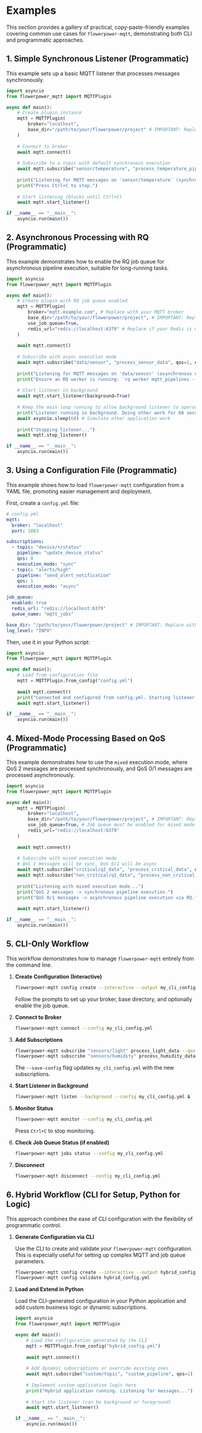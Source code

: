 # Examples

This section provides a gallery of practical, copy-paste-friendly examples covering common use cases for `flowerpower-mqtt`, demonstrating both CLI and programmatic approaches.

## 1. Simple Synchronous Listener (Programmatic)

This example sets up a basic MQTT listener that processes messages synchronously.

```python
import asyncio
from flowerpower_mqtt import MQTTPlugin

async def main():
    # Create plugin instance
    mqtt = MQTTPlugin(
        broker="localhost",
        base_dir="/path/to/your/flowerpower/project" # IMPORTANT: Replace with your FlowerPower project path
    )
    
    # Connect to broker
    await mqtt.connect()
    
    # Subscribe to a topic with default synchronous execution
    await mqtt.subscribe("sensor/temperature", "process_temperature_pipeline")
    
    print("Listening for MQTT messages on 'sensor/temperature' (synchronous execution)...")
    print("Press Ctrl+C to stop.")
    
    # Start listening (blocks until Ctrl+C)
    await mqtt.start_listener()

if __name__ == "__main__":
    asyncio.run(main())
```

## 2. Asynchronous Processing with RQ (Programmatic)

This example demonstrates how to enable the RQ job queue for asynchronous pipeline execution, suitable for long-running tasks.

```python
import asyncio
from flowerpower_mqtt import MQTTPlugin

async def main():
    # Create plugin with RQ job queue enabled
    mqtt = MQTTPlugin(
        broker="mqtt.example.com", # Replace with your MQTT broker
        base_dir="/path/to/your/flowerpower/project", # IMPORTANT: Replace with your FlowerPower project path
        use_job_queue=True,
        redis_url="redis://localhost:6379" # Replace if your Redis is elsewhere
    )
    
    await mqtt.connect()
    
    # Subscribe with async execution mode
    await mqtt.subscribe("data/sensor", "process_sensor_data", qos=1, execution_mode="async")
    
    print("Listening for MQTT messages on 'data/sensor' (asynchronous execution via RQ)...")
    print("Ensure an RQ worker is running: `rq worker mqtt_pipelines --url redis://localhost:6379`")
    
    # Start listener in background
    await mqtt.start_listener(background=True)
    
    # Keep the main loop running to allow background listener to operate
    print("Listener running in background. Doing other work for 60 seconds...")
    await asyncio.sleep(60) # Simulate other application work
    
    print("Stopping listener...")
    await mqtt.stop_listener()

if __name__ == "__main__":
    asyncio.run(main())
```

## 3. Using a Configuration File (Programmatic)

This example shows how to load `flowerpower-mqtt` configuration from a YAML file, promoting easier management and deployment.

First, create a `config.yml` file:

```yaml
# config.yml
mqtt:
  broker: "localhost"
  port: 1883

subscriptions:
  - topic: "device/+/status"
    pipeline: "update_device_status"
    qos: 0
    execution_mode: "sync"
  - topic: "alerts/high"
    pipeline: "send_alert_notification"
    qos: 1
    execution_mode: "async"

job_queue:
  enabled: true
  redis_url: "redis://localhost:6379"
  queue_name: "mqtt_jobs"

base_dir: "/path/to/your/flowerpower/project" # IMPORTANT: Replace with your FlowerPower project path
log_level: "INFO"
```

Then, use it in your Python script:

```python
import asyncio
from flowerpower_mqtt import MQTTPlugin

async def main():
    # Load from configuration file
    mqtt = MQTTPlugin.from_config("config.yml")
    
    await mqtt.connect()
    print("Connected and configured from config.yml. Starting listener...")
    await mqtt.start_listener()

if __name__ == "__main__":
    asyncio.run(main())
```

## 4. Mixed-Mode Processing Based on QoS (Programmatic)

This example demonstrates how to use the `mixed` execution mode, where QoS 2 messages are processed synchronously, and QoS 0/1 messages are processed asynchronously.

```python
import asyncio
from flowerpower_mqtt import MQTTPlugin

async def main():
    mqtt = MQTTPlugin(
        broker="localhost",
        base_dir="/path/to/your/flowerpower/project", # IMPORTANT: Replace with your FlowerPower project path
        use_job_queue=True, # Job queue must be enabled for mixed mode
        redis_url="redis://localhost:6379"
    )
    
    await mqtt.connect()
    
    # Subscribe with mixed execution mode
    # QoS 2 messages will be sync, QoS 0/1 will be async
    await mqtt.subscribe("critical/q2_data", "process_critical_data", qos=2, execution_mode="mixed")
    await mqtt.subscribe("non_critical/q1_data", "process_non_critical_data", qos=1, execution_mode="mixed")
    
    print("Listening with mixed execution mode...")
    print("QoS 2 messages -> synchronous pipeline execution.")
    print("QoS 0/1 messages -> asynchronous pipeline execution via RQ.")
    
    await mqtt.start_listener()

if __name__ == "__main__":
    asyncio.run(main())
```

## 5. CLI-Only Workflow

This workflow demonstrates how to manage `flowerpower-mqtt` entirely from the command line.

1.  **Create Configuration (Interactive)**

    ```bash
    flowerpower-mqtt config create --interactive --output my_cli_config.yml
    ```
    Follow the prompts to set up your broker, base directory, and optionally enable the job queue.

2.  **Connect to Broker**

    ```bash
    flowerpower-mqtt connect --config my_cli_config.yml
    ```

3.  **Add Subscriptions**

    ```bash
    flowerpower-mqtt subscribe "sensors/light" process_light_data --qos 0 --mode sync --config my_cli_config.yml --save-config
    flowerpower-mqtt subscribe "sensors/humidity" process_humidity_data --qos 1 --mode async --config my_cli_config.yml --save-config
    ```
    The `--save-config` flag updates `my_cli_config.yml` with the new subscriptions.

4.  **Start Listener in Background**

    ```bash
    flowerpower-mqtt listen --background --config my_cli_config.yml &
    ```

5.  **Monitor Status**

    ```bash
    flowerpower-mqtt monitor --config my_cli_config.yml
    ```
    Press `Ctrl+C` to stop monitoring.

6.  **Check Job Queue Status (if enabled)**

    ```bash
    flowerpower-mqtt jobs status --config my_cli_config.yml
    ```

7.  **Disconnect**

    ```bash
    flowerpower-mqtt disconnect --config my_cli_config.yml
    ```

## 6. Hybrid Workflow (CLI for Setup, Python for Logic)

This approach combines the ease of CLI configuration with the flexibility of programmatic control.

1.  **Generate Configuration via CLI**

    Use the CLI to create and validate your `flowerpower-mqtt` configuration. This is especially useful for setting up complex MQTT and job queue parameters.

    ```bash
    flowerpower-mqtt config create --interactive --output hybrid_config.yml
    flowerpower-mqtt config validate hybrid_config.yml
    ```

2.  **Load and Extend in Python**

    Load the CLI-generated configuration in your Python application and add custom business logic or dynamic subscriptions.

    ```python
    import asyncio
    from flowerpower_mqtt import MQTTPlugin

    async def main():
        # Load the configuration generated by the CLI
        mqtt = MQTTPlugin.from_config("hybrid_config.yml")
        
        await mqtt.connect()
        
        # Add dynamic subscriptions or override existing ones
        await mqtt.subscribe("custom/topic", "custom_pipeline", qos=1)
        
        # Implement custom application logic here
        print("Hybrid application running. Listening for messages...")
        
        # Start the listener (can be background or foreground)
        await mqtt.start_listener()

    if __name__ == "__main__":
        asyncio.run(main())

    ```